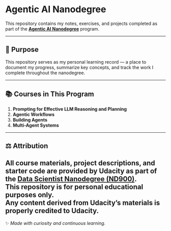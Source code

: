 # Agentic AI Nanodegree 

This repository contains my notes, exercises, and projects completed as part of the **[Agentic AI Nanodegree](https://www.udacity.com/enrollment/nd900)** program.

---
## 🧠 Purpose

This repository serves as my personal learning record — a place to document my progress, summarize key concepts, and track the work I complete throughout the nanodegree.

---
## 📚 Courses in This Program

1. **Prompting for Effective LLM Reasoning and Planning**  
2. **Agentic Workflows**  
3. **Building Agents**  
4. **Multi-Agent Systems**

---
## ⚖️ Attribution

All course materials, project descriptions, and starter code are provided by **Udacity** as part of the [Data Scientist Nanodegree (ND900)](https://www.udacity.com/enrollment/nd900).  
This repository is **for personal educational purposes only**.  
Any content derived from Udacity’s materials is properly credited to Udacity.
---
✨ *Made with curiosity and continuous learning.*

